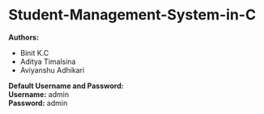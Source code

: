 # Student-Management-System-in-C
**Authors:**
- Binit K.C
- Aditya Timalsina
- Aviyanshu Adhikari

**Default Username and Password:**<br>
**Username:** admin<br>
**Password:** admin
